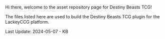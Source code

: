 Hi there, welcome to the asset repository page for Destiny Beasts TCG!

The files listed here are used to build the Destiny Beasts TCG plugin for the LackeyCCG platform. 

Last Update: 2024-05-07 - KB
